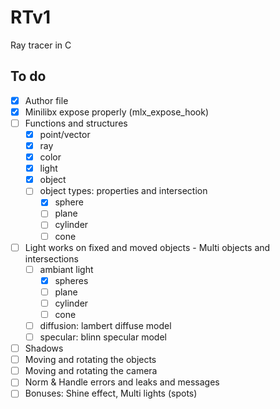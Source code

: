 # RTv1

Ray tracer in C

## To do

- [X] Author file
- [X] Minilibx expose properly (mlx_expose_hook)
- [ ] Functions and structures 
    - [X] point/vector
    - [X] ray
    - [X] color
    - [X] light
    - [X] object
    - [ ] object types: properties and intersection
        - [X] sphere
        - [ ] plane
        - [ ] cylinder
        - [ ] cone
- [ ] Light works on fixed and moved objects - Multi objects and intersections
    - [ ] ambiant light
        - [X] spheres
        - [ ] plane
        - [ ] cylinder
        - [ ] cone
    - [ ] diffusion: lambert diffuse model
    - [ ] specular: blinn specular model
- [ ] Shadows
- [ ] Moving and rotating the objects
- [ ] Moving and rotating the camera
- [ ] Norm & Handle errors and leaks and messages
- [ ] Bonuses: Shine effect, Multi lights (spots)

